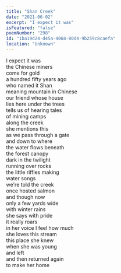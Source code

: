 ```yaml
---
title: "Shan Creek"
date: "2021-06-02"
excerpt: "I expect it was"
isFeatured: "false"
poemNumber: "298"
id: "1ba19d24-d45a-4068-80d4-9b259c8caefa"
location: "Unknown"
---
```


I expect it was  
the Chinese miners  
come for gold  
a hundred fifty years ago  
who named it Shan  
meaning mountain in Chinese  
our friend whose house  
lies here under the trees  
tells us of hearing tales  
of mining camps  
along the creek  
she mentions this  
as we pass through a gate  
and down to where  
the water flows beneath  
the forest canopy  
dark in the twilight  
running over rocks  
the little riffles making  
water songs  
we're told the creek  
once hosted salmon  
and though now  
only a few yards wide  
with winter rains  
she says with pride  
it really roars  
in her voice I feel how much  
she loves this stream  
this place she knew  
when she was young  
and left  
and then returned again  
to make her home
